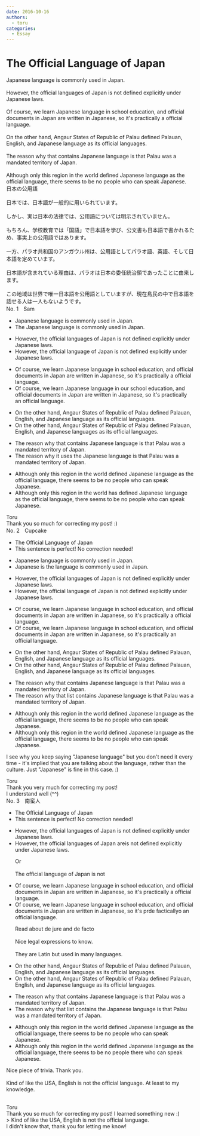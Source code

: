```yaml
---
date: 2016-10-16
authors:
  - toru
categories:
  - Essay
---
```


<h1 id="subject_show">The Official Language of Japan</h1>
<div class="date" hidden>Oct 16, 2016 10:11</div>
<div id="post"><div id="body_show_ori">
Japanese language is commonly used in Japan.<br/><br/>However, the official languages of Japan is not defined explicitly under Japanese laws.<br/><br/>Of course, we learn Japanese language in school education, and official documents in Japan are written in Japanese, so it's practically a official language.<br/><br/>On the other hand, Angaur States of Republic of Palau defined Palauan, English, and Japanese language as its official languages. <br/><br/>The reason why that contains Japanese language is that Palau was a mandated territory of Japan.<br/><br/>Although only this region in the world defined Japanese language as the official language, there seems to be no people who can speak Japanese.
</div></div>

<!-- more -->

<div id="post_ja"><div id="body_show_mo">
日本の公用語<br/><br/>日本では、日本語が一般的に用いられています。<br/><br/>しかし、実は日本の法律では、公用語については明示されていません。<br/><br/>もちろん、学校教育では「国語」で日本語を学び、公文書も日本語で書かれるため、事実上の公用語ではあります。<br/><br/>一方、パラオ共和国のアンガウル州は、公用語としてパラオ語、英語、そして日本語を定めています。<br/><br/>日本語が含まれている理由は、パラオは日本の委任統治領であったことに由来します。<br/><br/>この地域は世界で唯一日本語を公用語としていますが、現在島民の中で日本語を話せる人は一人もないようです。
</div></div>
<div id="block"><div class="first_name"> No. 1　<span class="just_name">Sam</span></div><div id="block2">
<ul class="correction_field">
<li class="incorrect">Japanese language is commonly used in Japan.</li>
<li class="corrected correct">
<span class="f_red">The</span> Japanese language is commonly used in Japan.
</li>
</ul>
<ul class="correction_field">
<li class="incorrect">However, the official languages of Japan is not defined explicitly under Japanese laws.</li>
<li class="corrected correct">
However, the official language of Japan is not defined explicitly under Japanese laws.
</li>
</ul>
<ul class="correction_field">
<li class="incorrect">Of course, we learn Japanese language in school education, and official documents in Japan are written in Japanese, so it's practically a official language.</li>
<li class="corrected correct">
Of course, we learn Japanese language in <span class="f_red">our </span>school education, and official documents in Japan are written in Japanese, so it's practically <span class="f_red">an </span>official language.
</li>
</ul>
<ul class="correction_field">
<li class="incorrect">On the other hand, Angaur States of Republic of Palau defined Palauan, English, and Japanese language as its official languages.</li>
<li class="corrected correct">
On the other hand, Angaur States of Republic of Palau defined Palauan, English, and Japanese<span class="f_red"> languages </span>as its official languages.
</li>
</ul>
<ul class="correction_field">
<li class="incorrect">The reason why that contains Japanese language is that Palau was a mandated territory of Japan.</li>
<li class="corrected correct">
The reason <span class="f_red">why it uses the</span> Japanese language is that Palau was a mandated territory of Japan.
</li>
</ul>
<ul class="correction_field">
<li class="incorrect">Although only this region in the world defined Japanese language as the official language, there seems to be no people who can speak Japanese.</li>
<li class="corrected correct">
Although only this region in the world <span class="f_red">has </span>defined Japanese language as the official language, there seems to be no people who can speak Japanese.
</li>
</ul>
</div><div class="name"><span class="just_name">Toru</span><br>
Thank you so much for correcting my post! :)
</div>
</div>
<div id="block"><div class="first_name"> No. 2　<span class="just_name">Cupcake</span></div><div id="block2">
<ul class="correction_field">
<li class="incorrect">The Official Language of Japan</li>
<li class="corrected perfect">This sentence is perfect! No correction needed!</li>
</ul>
<ul class="correction_field">
<li class="incorrect">Japanese language is commonly used in Japan.</li>
<li class="corrected correct">
Japanese <span class="f_red">is the </span>language <span class="f_red"><span class="sline">is</span> </span>commonly used in Japan.
</li>
</ul>
<ul class="correction_field">
<li class="incorrect">However, the official languages of Japan is not defined explicitly under Japanese laws.</li>
<li class="corrected correct">
However, the official <span class="f_blue">language</span> of Japan is not defined explicitly under Japanese laws.
</li>
</ul>
<ul class="correction_field">
<li class="incorrect">Of course, we learn Japanese language in school education, and official documents in Japan are written in Japanese, so it's practically a official language.</li>
<li class="corrected correct">
Of course, we learn Japanese <span class="sline"><span class="f_red">language</span></span> in school <span class="f_red"><span class="sline">education</span>,</span> and official documents in Japan are written in Japanese, so it's practically a<span class="f_red">n</span> official language.
</li>
</ul>
<ul class="correction_field">
<li class="incorrect">On the other hand, Angaur States of Republic of Palau defined Palauan, English, and Japanese language as its official languages.</li>
<li class="corrected correct">
On the other hand, Angaur States of Republic of Palau defined Palauan, English, and Japanese <span class="f_red"><span class="sline">language</span></span> as its official languages.
</li>
</ul>
<ul class="correction_field">
<li class="incorrect">The reason why that contains Japanese language is that Palau was a mandated territory of Japan.</li>
<li class="corrected correct">
The reason why that <span class="f_blue">list</span> contains Japanese <span class="f_red"><span class="sline">language</span></span> is that Palau was a mandated territory of Japan.
</li>
</ul>
<ul class="correction_field">
<li class="incorrect">Although only this region in the world defined Japanese language as the official language, there seems to be no people who can speak Japanese.</li>
<li class="corrected correct">
Although only this region in the world defined Japanese <span class="f_red"><span class="sline">language</span></span> as the official language, there seems to be no people who can speak Japanese.
</li>
</ul>
<p class="comment_small">
 I see why you keep saying "Japanese language" but you don't need it every time - it's implied that you are talking about the language, rather than the culture. Just "Japanese" is fine in this case. :)
</p>

</div><div class="name"><span class="just_name">Toru</span><br>
Thank you very much for correcting my post!<br/>I understand well (^^)
</div>
</div>
<div id="block"><div class="first_name"> No. 3　<span class="just_name">南蛮人</span></div><div id="block2">
<ul class="correction_field">
<li class="incorrect">The Official Language of Japan</li>
<li class="corrected perfect">This sentence is perfect! No correction needed!</li>
</ul>
<ul class="correction_field">
<li class="incorrect">However, the official languages of Japan is not defined explicitly under Japanese laws.</li>
<li class="corrected correct">
However, the official languages of Japan <span class="f_red">are</span><span class="f_gray"><span class="sline">is</span></span> not defined explicitly under Japanese laws.
<p class="correction_comment">Or<br/><br/>The official language of Japan is not</p>
</li>
</ul>
<ul class="correction_field">
<li class="incorrect">Of course, we learn Japanese language in school education, and official documents in Japan are written in Japanese, so it's practically a official language.</li>
<li class="corrected correct">
Of course, we learn Japanese language in school <span class="f_gray"><span class="sline">educ</span></span>a<span class="f_gray"><span class="sline">tio</span></span>n<span class="f_gray"><span class="sline">, an</span></span>d official documents in Japan are written in Japanese, so it's <span class="f_gray"><span class="sline">pr</span></span><span class="f_red">de f</span>act<span class="f_gray"><span class="sline">ically</span></span><span class="f_red">o</span> a<span class="f_red">n</span> official language.
<p class="correction_comment">Read about de jure and de facto<br/><br/>Nice legal expressions to know.<br/><br/>They are Latin but used in many languages.</p>
</li>
</ul>
<ul class="correction_field">
<li class="incorrect">On the other hand, Angaur States of Republic of Palau defined Palauan, English, and Japanese language as its official languages.</li>
<li class="corrected correct">
On the other hand, Angaur States of Republic of Palau defined Palauan, English, and Japanese <span class="f_gray"><span class="sline">l</span></span>a<span class="f_gray"><span class="sline">nguage a</span></span>s its official languages.
</li>
</ul>
<ul class="correction_field">
<li class="incorrect">The reason why that contains Japanese language is that Palau was a mandated territory of Japan.</li>
<li class="corrected correct">
The reason why that <span class="f_red">list </span>contains <span class="f_red">the </span>Japanese language is that Palau was a mandated territory of Japan.
</li>
</ul>
<ul class="correction_field">
<li class="incorrect">Although only this region in the world defined Japanese language as the official language, there seems to be no people who can speak Japanese.</li>
<li class="corrected correct">
Although only this region in the world defined Japanese language as the official language, there seems to be no people <span class="f_red">there </span>who can speak Japanese.
</li>
</ul>
<p class="comment_small">
 Nice piece of trivia. Thank you.
 <br/>
 <br/>
 Kind of like the USA, English is not the official language. At least to my knowledge.
 <br/>
 <br/>
</p>

</div><div class="name"><span class="just_name">Toru</span><br>
Thank you so much for correcting my post! I learned something new :)<br/>&gt; Kind of like the USA, English is not the official language.<br/>I didn't know that, thank you for letting me know!
</div>
</div>
